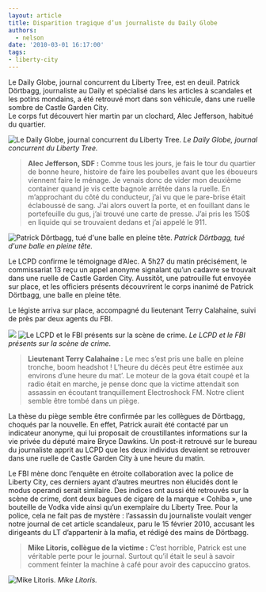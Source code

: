 ```yaml
---
layout: article
title: Disparition tragique d’un journaliste du Daily Globe
authors:
  - nelson
date: '2010-03-01 16:17:00'
tags:
- liberty-city
---
```


Le Daily Globe, journal concurrent du Liberty Tree, est en deuil. Patrick Dörtbagg, journaliste au Daily et spécialisé dans les articles à scandales et les potins mondains, a été retrouvé mort dans son véhicule, dans une ruelle sombre de Castle Garden City.  
Le corps fut découvert hier martin par un clochard, Alec Jefferson, habitué du quartier.

![Le Daily Globe, journal concurrent du Liberty Tree.](/content/images/2007/06/100220190337-Medium.jpg)
_Le Daily Globe, journal concurrent du Liberty Tree._

> **Alec Jefferson, SDF :** Comme tous les jours, je fais le tour du quartier de bonne heure, histoire de faire les poubelles avant que les éboueurs viennent faire le ménage. Je venais donc de vider mon deuxième container quand je vis cette bagnole arrêtée dans la ruelle. En m’approchant du côté du conducteur, j’ai vu que le pare-brise était éclaboussé de sang. J’ai alors ouvert la porte, et en fouillant dans le portefeuille du gus, j’ai trouvé une carte de presse. J’ai pris les 150$ en liquide qui se trouvaient dedans et j’ai appelé le 911.

![Patrick Dörtbagg, tué d'une balle en pleine tête.](/content/images/2007/06/100220185342-Medium.jpg)
_Patrick Dörtbagg, tué d'une balle en pleine tête._

Le LCPD confirme le témoignage d’Alec. A 5h27 du matin précisément, le commissariat 13 reçu un appel anonyme signalant qu’un cadavre se trouvait dans une ruelle de Castle Garden City. Aussitôt, une patrouille fut envoyée sur place, et les officiers présents découvrirent le corps inanimé de Patrick Dörtbagg, une balle en pleine tête.

Le légiste arriva sur place, accompagné du lieutenant Terry Calahaine, suivi de près par deux agents du FBI.

![](/content/images/2007/06/100220185157-Medium.jpg)
![Le LCPD et le FBI présents sur la scène de crime.](/content/images/2007/06/100220185312-Medium.jpg)
_Le LCPD et le FBI présents sur la scène de crime._

> **Lieutenant Terry Calahaine :** Le mec s’est pris une balle en pleine tronche, boom headshot ! L’heure du décès peut être estimée aux environs d’une heure du mat’. Le moteur de la gova était coupé et la radio était en marche, je pense donc que la victime attendait son assassin en écoutant tranquillement Electroshock FM. Notre client semble être tombé dans un piège.

La thèse du piège semble être confirmée par les collègues de Dörtbagg, choqués par la nouvelle. En effet, Patrick aurait été contacté par un indicateur anonyme, qui lui proposait de croustillantes informations sur la vie privée du député maire Bryce Dawkins. Un post-it retrouvé sur le bureau du journaliste apprit au LCPD que les deux individus devaient se retrouver dans une ruelle de Castle Garden City à une heure du matin.

Le FBI mène donc l’enquête en étroite collaboration avec la police de Liberty City, ces derniers ayant d’autres meurtres non élucidés dont le modus operandi serait similaire. Des indices ont aussi été retrouvés sur la scène de crime, dont deux bagues de cigare de la marque « Cohiba », une bouteille de Vodka vide ainsi qu’un exemplaire du Liberty Tree. Pour la police, cela ne fait pas de mystère : l’assassin du journaliste voulait venger notre journal de cet article scandaleux, paru le 15 février 2010, accusant les dirigeants du LT d’appartenir à la mafia, et rédigé des mains de Dörtbagg.

> **Mike Litoris, collègue de la victime :** C’est horrible, Patrick est une véritable perte pour le journal. Surtout qu’il était le seul à savoir comment feinter la machine à café pour avoir des capuccino gratos.

![Mike Litoris.](/content/images/2007/06/100220190047-Medium.jpg)
_Mike Litoris._